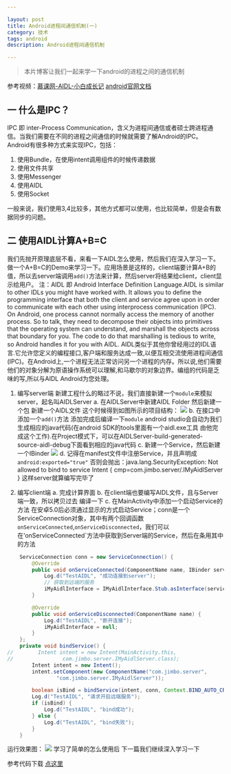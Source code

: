 ```yaml
---

layout: post
title: Android进程间通信机制(一)
category: 技术
tags: android
description: Android进程间通信机制

---
```


> 本片博客让我们一起来学一下android的进程之间的通信机制

参考视频：[慕课网-AIDL-小白成长记](http://www.imooc.com/learn/606)
[android官网文档](http://developer.android.com/guide/components/aidl.html)

## 一 什么是IPC？
IPC 即 inter-Process Communication，含义为进程间通信或者硕士跨进程通信。当我们需要在不同的进程之间通信的时候就需要了解Android的IPC。
Android有很多种方式来实现IPC，包括：

1. 使用Bundle，在使用intent调用组件的时候传递数据
2. 使用文件共享
3. 使用Messenger
4. 使用AIDL
5. 使用Socket

一般来说，我们使用3,4比较多，其他方式都可以使用，也比较简单，但是会有数据同步的问题。

## 二 使用AIDL计算A+B=C
我们先抛开原理底层不看，来看一下AIDL怎么使用，然后我们在深入学习一下。做一个A+B=C的Demo来学习一下。应用场景是这样的，client端要计算A+B的值，所以去server端调用`add()`方法来计算，然后server将结果给client，client显示给用户。
注：AIDL 即 Android Interface Definition Language.AIDL is similar to other IDLs you might have worked with. It allows you to define the programming interface that both the client and service agree upon in order to communicate with each other using interprocess communication (IPC). On Android, one process cannot normally access the memory of another process. So to talk, they need to decompose their objects into primitives that the operating system can understand, and marshall the objects across that boundary for you. The code to do that marshalling is tedious to write, so Android handles it for you with AIDL.
AIDL类似于其他你曾经用过的IDL语言.它允许您定义的编程接口,客户端和服务达成一致,以便互相交流使用进程间通信(IPC)。在Android上,一个进程无法正常访问另一个进程的内存。所以说,他们需要他们的对象分解为原语操作系统可以理解,和马歇尔的对象边界。编组的代码是乏味的写,所以与AIDL Android为您处理。

1. 编写server端
新建工程什么的略过不说，我们直接新建一个`module`来模拟server，起名叫AIDLServer
a. 在AIDLServer中新建AIDL Folder 然后新建一个包 新建一个AIDL文件
这个时候得到如图所示的项目结构：
![](http://7xjtan.com1.z0.glb.clouddn.com/QM%24R%5B%24DX094O2%40OYR4IBUOI.png)
b. 在接口中添加一个`add()`方法 添加完成后编译一下`module` android studio会自动为我们生成相应的java代码(在android SDK的tools里面有一个aidl.exe工具 由他完成这个工作).在Project模式下，可以在AIDLServer-build-generated-source-aidl-debug下面看到相应的java代码
c. 新建一个Service，然后新建一个IBinder
![](http://7xjtan.com1.z0.glb.clouddn.com/5J088BAW6F2_INBOKHOSV3.png)
d. 记得在manifest文件中注册Service，并且声明成`android:exported="true"`
否则会抛出：java.lang.SecurityException: Not allowed to bind to service Intent { cmp=com.jimbo.server/.IMyAidlServer }
这样server就算编写完毕了

2. 编写client端
a. 完成计算界面
b. 在client端也要编写AIDL文件，且与Server端一致，所以拷贝过去 编译一下
c. 在MainActivity中添加一个启动Service的方法 在安卓5.0后必须通过显示的方式启动Service；conn是一个ServiceConnection对象，其中有两个回调函数`onServiceConnected`,`onServiceDisconnected`，我们可以在‘onServiceConnected`方法中获取到Server端的Service，然后在条用其中的方法
``` java
    ServiceConnection conn = new ServiceConnection() {
        @Override
        public void onServiceConnected(ComponentName name, IBinder service) {
            Log.d("TestAIDL", "成功连接到server");
            // 获取到远端的服务
            iMyAidlInterface = IMyAidlInterface.Stub.asInterface(service);
        }

        @Override
        public void onServiceDisconnected(ComponentName name) {
            Log.d("TestAIDL", "断开连接");
            iMyAidlInterface = null;
        }
    };
    private void bindService() {
//        Intent intent = new Intent(MainActivity.this,
//                com.jimbo.server.IMyAidlServer.class);
        Intent intent = new Intent();
        intent.setComponent(new ComponentName("com.jimbo.server",
                "com.jimbo.server.IMyAidlServer"));

        boolean isBind = bindService(intent, conn, Context.BIND_AUTO_CREATE);
        Log.d("TestAIDL", "请求开启远端服务");
        if (isBind) {
            Log.d("TestAIDL", "bind成功");
        } else {
            Log.d("TestAIDL", "bind失败");
        }
    }
``` 
运行效果图：
![](http://7xjtan.com1.z0.glb.clouddn.com/testAIDLResultImage.png)
学习了简单的怎么使用后 下一篇我们继续深入学习一下

参考代码下载 [点这里](http://pan.baidu.com/s/1eRdrMyI)
